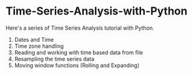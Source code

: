 # Time-Series-Analysis-with-Python
Here's a series of Time Series Analysis tutorial with Python.
1. Dates and Time 
2. Time zone handling
3. Reading and working with time based data from file
4. Resampling the time series data
5. Moving window functions (Rolling and Expanding)

